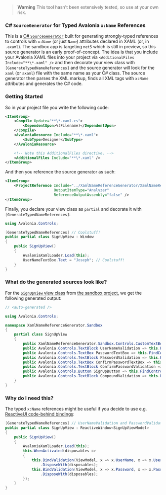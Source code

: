 > **Warning** This tool hasn't been extensively tested, so use at your own risk.

### C# `SourceGenerator` for Typed Avalonia `x:Name` References 

This is a [C# `SourceGenerator`](https://devblogs.microsoft.com/dotnet/introducing-c-source-generators/) built for generating strongly-typed references to controls with `x:Name` (or just `Name`) attributes declared in XAML (or, in `.axaml`). The sandbox app is targeting `net5` which is still in preview, so this source generator is an early proof-of-concept. The idea is that you include your Avalonia XAML files into your project via `<AdditionalFiles Include="**\*.xaml" />` and then decorate your view class with `[GenerateTypedNameReferences]` and the source generator will look for the `xaml` (or `axaml`) file with the same name as your C# class. The source generator then parses the XML markup, finds all XML tags with `x:Name` attributes and generates the C# code.

### Getting Started

So in your project file you write the following code:

```xml
<ItemGroup>
    <Compile Update="**\*.xaml.cs">
        <DependentUpon>%(Filename)</DependentUpon>
    </Compile>
    <AvaloniaResource Include="**\*.xaml">
        <SubType>Designer</SubType>
    </AvaloniaResource>

    <!-- Note this AdditionalFiles directive. -->
    <AdditionalFiles Include="**\*.xaml" />
</ItemGroup>
```

And then you reference the source generator as such:

```xml
<ItemGroup>
    <ProjectReference Include="../XamlNameReferenceGenerator/XamlNameReferenceGenerator.csproj"
                      OutputItemType="Analyzer"
                      ReferenceOutputAssembly="false" />
</ItemGroup>
```

Finally, you declare your view class as `partial` and decorate it with `[GenerateTypedNameReferences]`:

```cs
using Avalonia.Controls;

[GenerateTypedNameReferences] // Coolstuff!
public partial class SignUpView : Window
{
    public SignUpView()
    {
        AvaloniaXamlLoader.Load(this);
        UserNameTextBox.Text = "Joseph"; // Coolstuff!
    }
}
```

### What do the generated sources look like?

For the [`SignUpView` view class](https://github.com/worldbeater/XamlNameReferenceGenerator/blob/main/src/XamlNameReferenceGenerator.Sandbox/Views/SignUpView.xaml) from [the sandbox project](https://github.com/worldbeater/XamlNameReferenceGenerator/tree/main/XamlNameReferenceGenerator.Sandbox), we get the following generated output:

```cs
// <auto-generated />

using Avalonia.Controls;

namespace XamlNameReferenceGenerator.Sandbox
{
    partial class SignUpView
    {
        public XamlNameReferenceGenerator.Sandbox.Controls.CustomTextBox UserNameTextBox => this.FindControl<XamlNameReferenceGenerator.Sandbox.Controls.CustomTextBox>("UserNameTextBox");
        public Avalonia.Controls.TextBlock UserNameValidation => this.FindControl<Avalonia.Controls.TextBlock>("UserNameValidation");
        public Avalonia.Controls.TextBox PasswordTextBox => this.FindControl<Avalonia.Controls.TextBox>("PasswordTextBox");
        public Avalonia.Controls.TextBlock PasswordValidation => this.FindControl<Avalonia.Controls.TextBlock>("PasswordValidation");
        public Avalonia.Controls.TextBox ConfirmPasswordTextBox => this.FindControl<Avalonia.Controls.TextBox>("ConfirmPasswordTextBox");
        public Avalonia.Controls.TextBlock ConfirmPasswordValidation => this.FindControl<Avalonia.Controls.TextBlock>("ConfirmPasswordValidation");
        public Avalonia.Controls.Button SignUpButton => this.FindControl<Avalonia.Controls.Button>("SignUpButton");
        public Avalonia.Controls.TextBlock CompoundValidation => this.FindControl<Avalonia.Controls.TextBlock>("CompoundValidation");   
    }
}
```

### Why do I need this?

The typed `x:Name` references might be useful if you decide to use e.g. [ReactiveUI code-behind bindings](https://www.reactiveui.net/docs/handbook/data-binding/):

```cs
[GenerateTypedNameReferences] // UserNameValidation and PasswordValidation are auto generated.
public partial class SignUpView : ReactiveWindow<SignUpViewModel>
{
    public SignUpView()
    {
        AvaloniaXamlLoader.Load(this);
        this.WhenActivated(disposables =>
        {
            this.BindValidation(ViewModel, x => x.UserName, x => x.UserNameValidation.Text)
                .DisposeWith(disposables);
            this.BindValidation(ViewModel, x => x.Password, x => x.PasswordValidation.Text)
                .DisposeWith(disposables);
        });
    }
}
```

